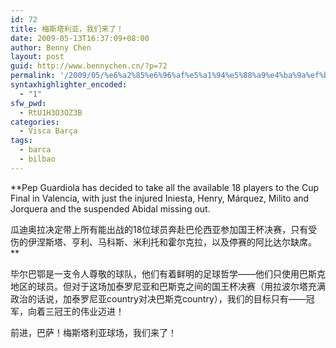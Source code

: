 ```yaml
---
id: 72
title: 梅斯塔利亚，我们来了！
date: 2009-05-13T16:37:09+08:00
author: Benny Chen
layout: post
guid: http://www.bennychen.cn/?p=72
permalink: '/2009/05/%e6%a2%85%e6%96%af%e5%a1%94%e5%88%a9%e4%ba%9a%ef%bc%8c%e6%88%91%e4%bb%ac%e6%9d%a5%e4%ba%86%ef%bc%81/'
syntaxhighlighter_encoded:
  - "1"
sfw_pwd:
  - RtU1H3O3OZ3B
categories:
  - Visca Barça
tags:
  - barca
  - bilbao
---
```

**Pep Guardiola has decided to take all the available 18 players to the Cup Final in Valencia, with just the injured Iniesta, Henry, Márquez, Milito and Jorquera and the suspended Abidal missing out.
  
瓜迪奥拉决定带上所有能出战的18位球员奔赴巴伦西亚参加国王杯决赛，只有受伤的伊涅斯塔、亨利、马科斯、米利托和霍尔克拉，以及停赛的阿比达尔缺席。**

毕尔巴鄂是一支令人尊敬的球队，他们有着鲜明的足球哲学——他们只使用巴斯克地区的球员。但对于这场加泰罗尼亚和巴斯克之间的国王杯决赛（用拉波尔塔充满政治的话说，加泰罗尼亚country对决巴斯克country），我们的目标只有——冠军，向着三冠王的伟业迈进！

前进，巴萨！梅斯塔利亚球场，我们来了！